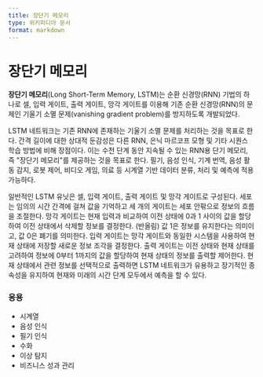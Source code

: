 ```yaml
---
title: 장단기 메모리
type: 위키피디아 문서
format: markdown
---
```


# 장단기 메모리

**장단기 메모리**(Long Short-Term Memory, LSTM)는 순환 신경망(RNN) 기법의 하나로 셀, 입력 게이트, 출력 게이트, 망각 게이트를 이용해 기존 순환 신경망(RNN)의 문제인 기울기 소멸 문제(vanishing gradient problem)를 방지하도록 개발되었다.

LSTM 네트워크는 기존 RNN에 존재하는 기울기 소멸 문제를 처리하는 것을 목표로 한다. 간격 길이에 대한 상대적 둔감성은 다른 RNN, 은닉 마르코프 모형 및 기타 시퀀스 학습 방법에 비해 장점이다. 이는 수천 단계 동안 지속될 수 있는 RNN용 단기 메모리, 즉 "장단기 메모리"를 제공하는 것을 목표로 한다. 필기, 음성 인식, 기계 번역, 음성 활동 감지, 로봇 제어, 비디오 게임, 의료 등 시계열 기반 데이터 분류, 처리 및 예측에 적용 가능하다.

일반적인 LSTM 유닛은 셀, 입력 게이트, 출력 게이트 및 망각 게이트로 구성된다. 세포는 임의의 시간 간격에 걸쳐 값을 기억하고 세 개의 게이트는 세포 안팎으로 정보의 흐름을 조절한다. 망각 게이트는 현재 입력과 비교하여 이전 상태에 0과 1 사이의 값을 할당하여 이전 상태에서 삭제할 정보를 결정한다. (반올림) 값 1은 정보를 유지한다는 의미이고, 값 0은 폐기를 의미한다. 입력 게이트는 망각 게이트와 동일한 시스템을 사용하여 현재 상태에 저장할 새로운 정보 조각을 결정한다. 출력 게이트는 이전 상태와 현재 상태를 고려하여 정보에 0부터 1까지의 값을 할당하여 현재 상태의 정보를 출력할 제어한다. 현재 상태에서 관련 정보를 선택적으로 출력하면 LSTM 네트워크가 유용하고 장기적인 종속성을 유지하여 현재와 미래의 시간 단계 모두에서 예측을 할 수 있다.

### 응용

- 시계열
- 음성 인식
- 필기 인식
- 수화
- 이상 탐지
- 비즈니스 성과 관리
